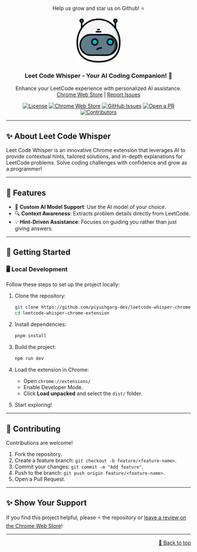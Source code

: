 
<div id="top"></div>

<p align="center">Help us grow and star us on Github! ⭐️</p>

<p align="center">

<a href="https://github.com/piyushgarg-dev/leetcode-whisper-chrome-extension">

<img width="120" alt="Leet Code Whisper Logo" src="https://raw.githubusercontent.com/piyushgarg-dev/leetcode-whisper-chrome-extension/refs/heads/main/public/icons/icon128.png">

</a>

<h3 align="center">Leet Code Whisper - Your AI Coding Companion! 🤖</h3>

<p align="center">
Enhance your LeetCode experience with personalized AI assistance.
<br />
<a href="https://chrome.google.com/webstore/detail/LeetCode%20Whisper/ejdmdgdlpbpgidgcgbmenlbolggniaia">Chrome Web Store</a> | <a href="https://github.com/piyushgarg-dev/leetcode-whisper-chrome-extension/issues">Report Issues</a>
</p>
</p>

<p align="center">
<a href="https://github.com/piyushgarg-dev/leetcode-whisper-chrome-extension/blob/main/LICENSE"><img src="https://img.shields.io/badge/license-MIT-green" alt="License"></a>
<a href="https://chrome.google.com/webstore/detail/LeetCode%20Whisper/ejdmdgdlpbpgidgcgbmenlbolggniaia"><img src="https://img.shields.io/chrome-web-store/v/ejdmdgdlpbpgidgcgbmenlbolggniaia" alt="Chrome Web Store"></a>
<a href="https://github.com/piyushgarg-dev/leetcode-whisper-chrome-extension/issues"><img src="https://img.shields.io/github/issues/piyushgarg-dev/leetcode-whisper-chrome-extension" alt="GitHub Issues"></a>
<a href="https://github.com/piyushgarg-dev/leetcode-whisper-chrome-extension/pulls"><img src="https://img.shields.io/github/issues-pr/piyushgarg-dev/leetcode-whisper-chrome-extension?label=Open%20a%20PR" alt="Open a PR"></a>
<a href="https://github.com/piyushgarg-dev/leetcode-whisper-chrome-extension/graphs/contributors"><img src="https://img.shields.io/github/contributors/piyushgarg-dev/leetcode-whisper-chrome-extension" alt="Contributors"></a>
</p>

---

## ✨ About Leet Code Whisper

Leet Code Whisper is an innovative Chrome extension that leverages AI to provide contextual hints, tailored solutions, and in-depth explanations for LeetCode problems. Solve coding challenges with confidence and grow as a programmer!

---

## 🌟 Features

- 🧠 **Custom AI Model Support**: Use the AI model of your choice.
- 🔍 **Context Awareness**: Extracts problem details directly from LeetCode.
- 💡 **Hint-Driven Assistance**: Focuses on guiding you rather than just giving answers.

---

## 🚀 Getting Started

### 🖥️ Local Development

Follow these steps to set up the project locally:

1. Clone the repository:
   ```bash
   git clone https://github.com/piyushgarg-dev/leetcode-whisper-chrome-extension
   cd leetcode-whisper-chrome-extension
   ```

2. Install dependencies:
   ```bash
   pnpm install
   ```

3. Build the project:
   ```bash
   npm run dev
   ```

4. Load the extension in Chrome:
   - Open `chrome://extensions/`
   - Enable Developer Mode.
   - Click **Load unpacked** and select the `dist/` folder.

5. Start exploring!

---

## 🤝 Contributing

Contributions are welcome!

1. Fork the repository.
2. Create a feature branch: `git checkout -b feature/<feature-name>`.
3. Commit your changes: `git commit -m "Add feature"`.
4. Push to the branch: `git push origin feature/<feature-name>`.
5. Open a Pull Request.

---

## ✨ Show Your Support

If you find this project helpful, please ⭐ the repository or [leave a review on the Chrome Web Store](https://chrome.google.com/webstore/detail/ejdmdgdlpbpgidgcgbmenlbolggniaia)!

---

<p align="right"><a href="#top">🔼 Back to top</a></p>
